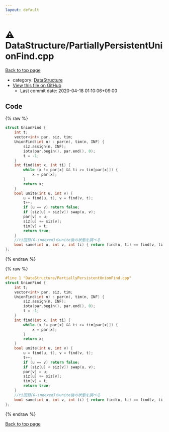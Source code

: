 ```yaml
---
layout: default
---
```


<!-- mathjax config similar to math.stackexchange -->
<script type="text/javascript" async
  src="https://cdnjs.cloudflare.com/ajax/libs/mathjax/2.7.5/MathJax.js?config=TeX-MML-AM_CHTML">
</script>
<script type="text/x-mathjax-config">
  MathJax.Hub.Config({
    TeX: { equationNumbers: { autoNumber: "AMS" }},
    tex2jax: {
      inlineMath: [ ['$','$'] ],
      processEscapes: true
    },
    "HTML-CSS": { matchFontHeight: false },
    displayAlign: "left",
    displayIndent: "2em"
  });
</script>

<script type="text/javascript" src="https://cdnjs.cloudflare.com/ajax/libs/jquery/3.4.1/jquery.min.js"></script>
<script src="https://cdn.jsdelivr.net/npm/jquery-balloon-js@1.1.2/jquery.balloon.min.js" integrity="sha256-ZEYs9VrgAeNuPvs15E39OsyOJaIkXEEt10fzxJ20+2I=" crossorigin="anonymous"></script>
<script type="text/javascript" src="../../assets/js/copy-button.js"></script>
<link rel="stylesheet" href="../../assets/css/copy-button.css" />


# :warning: DataStructure/PartiallyPersistentUnionFind.cpp

<a href="../../index.html">Back to top page</a>

* category: <a href="../../index.html#5e248f107086635fddcead5bf28943fc">DataStructure</a>
* <a href="{{ site.github.repository_url }}/blob/master/DataStructure/PartiallyPersistentUnionFind.cpp">View this file on GitHub</a>
    - Last commit date: 2020-04-18 01:10:06+09:00




## Code

<a id="unbundled"></a>
{% raw %}
```cpp
struct UnionFind {
    int t;
    vector<int> par, siz, tim;
    UnionFind(int n) : par(n), tim(n, INF) {
        siz.assign(n, INF);
        iota(par.begin(), par.end(), 0);
        t = -1;
    }
    int find(int x, int ti) {
        while (x != par[x] && ti >= tim[par[x]]) {
            x = par[x];
        }
        return x;
    }
    bool unite(int u, int v) {
        u = find(u, t), v = find(v, t);
        t++;
        if (u == v) return false;
        if (siz[u] < siz[v]) swap(u, v);
        par[v] = u;
        siz[u] += siz[v];
        tim[v] = t;
        return true;
    }
    //ti回目(0-indexed)のunite後の状態を調べる
    bool same(int u, int v, int ti) { return find(u, ti) == find(v, ti); }
};
```
{% endraw %}

<a id="bundled"></a>
{% raw %}
```cpp
#line 1 "DataStructure/PartiallyPersistentUnionFind.cpp"
struct UnionFind {
    int t;
    vector<int> par, siz, tim;
    UnionFind(int n) : par(n), tim(n, INF) {
        siz.assign(n, INF);
        iota(par.begin(), par.end(), 0);
        t = -1;
    }
    int find(int x, int ti) {
        while (x != par[x] && ti >= tim[par[x]]) {
            x = par[x];
        }
        return x;
    }
    bool unite(int u, int v) {
        u = find(u, t), v = find(v, t);
        t++;
        if (u == v) return false;
        if (siz[u] < siz[v]) swap(u, v);
        par[v] = u;
        siz[u] += siz[v];
        tim[v] = t;
        return true;
    }
    //ti回目(0-indexed)のunite後の状態を調べる
    bool same(int u, int v, int ti) { return find(u, ti) == find(v, ti); }
};

```
{% endraw %}

<a href="../../index.html">Back to top page</a>

